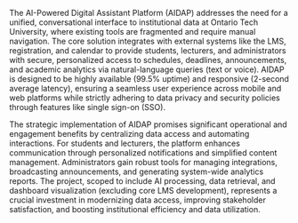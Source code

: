 The AI-Powered Digital Assistant Platform (AIDAP) addresses the need for a unified, conversational interface to institutional data at Ontario Tech University, where existing tools are fragmented and require manual navigation. The core solution integrates with external systems like the LMS, registration, and calendar to provide students, lecturers, and administrators with secure, personalized access to schedules, deadlines, announcements, and academic analytics via natural-language queries (text or voice). AIDAP is designed to be highly available (99.5% uptime) and responsive (2-second average latency), ensuring a seamless user experience across mobile and web platforms while strictly adhering to data privacy and security policies through features like single sign-on (SSO).

The strategic implementation of AIDAP promises significant operational and engagement benefits by centralizing data access and automating interactions. For students and lecturers, the platform enhances communication through personalized notifications and simplified content management. Administrators gain robust tools for managing integrations, broadcasting announcements, and generating system-wide analytics reports. The project, scoped to include AI processing, data retrieval, and dashboard visualization (excluding core LMS development), represents a crucial investment in modernizing data access, improving stakeholder satisfaction, and boosting institutional efficiency and data utilization.
